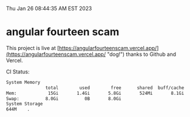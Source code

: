 Thu Jan 26 08:44:35 AM EST 2023

# angular fourteen scam


This project is live at [https://angularfourteenscam.vercel.app/](https://angularfourteenscam.vercel.app/ "dog!") thanks to Github and Vercel.

CI Status: 

```bash
System Memory
               total        used        free      shared  buff/cache   available
Mem:            15Gi       1.4Gi       5.8Gi       524Mi       8.1Gi        13Gi
Swap:          8.0Gi          0B       8.0Gi
System Storage
644M	.
```

